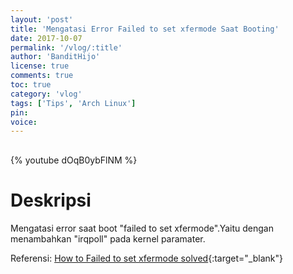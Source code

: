 ```yaml
---
layout: 'post'
title: 'Mengatasi Error Failed to set xfermode Saat Booting'
date: 2017-10-07
permalink: '/vlog/:title'
author: 'BanditHijo'
license: true
comments: true
toc: true
category: 'vlog'
tags: ['Tips', 'Arch Linux']
pin:
voice:
---
```


<div style="margin-top:30px;"></div>

{% youtube dOqB0ybFlNM %}

# Deskripsi

Mengatasi error saat boot "failed to set xfermode".Yaitu dengan menambahkan "irqpoll" pada kernel paramater.

Referensi:
[How to Failed to set xfermode solved](https://fak3r.com/2007/06/22/howto-failed-to-set-xfermode-solved/?fbclid=IwAR0We3lc3CHpnewvB7iK38yimwXthEmkLktNK-Aqf76qLoRr9WM8Ppx_HUM){:target="_blank"}
